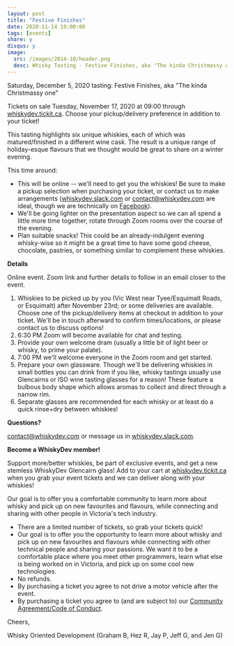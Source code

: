 ```yaml
---
layout: post
title: "Festive Finishes"
date: 2020-11-14 19:00:00
tags: [events]
share: y
disqus: y
image:
  src: /images/2014-10/header.png
  desc: Whisky Tasting - Festive Finishes, aka "The kinda Christmassy one"
---
```


Saturday, December 5, 2020 tasting:
Festive Finishes, aka "The kinda Christmassy one"

Tickets on sale Tuesday, November 17, 2020 at 09:00 through [whiskydev.tickit.ca][1].
Choose your pickup/delivery preference in addition to your ticket!

This tasting highlights six unique whiskies, each of which was matured/finished in a different wine cask.  The result is a unique range of holiday-esque flavours that we thought would be great to share on a winter evening.

This time around:

- This will be online -- we'll need to get you the whiskies! Be sure to make a pickup selection when purchasing your ticket, or contact us to make arrangements ([whiskydev.slack.com][2] or [contact@whiskydev.com][3] are ideal, though we are technically on [Facebook][5]).
- We'll be going lighter on the presentation aspect so we can all spend a little more time together, rotate through Zoom rooms over the course of the evening.
- Plan suitable snacks! This could be an already-indulgent evening whisky-wise so it might be a great time to have some good cheese, chocolate, pastries, or something similar to complement these whiskies. 


**Details**

Online event. Zoom link and further details to follow in an email closer to the event.

1. Whiskies to be picked up by you (Vic West near Tyee/Esquimalt Roads, or Esquimalt) after November 23rd; or some deliveries are available. Choose one of the pickup/delivery items at checkout in addition to your ticket. We'll be in touch afterward to confirm times/locations, or please contact us to discuss options!
2. 6:30 PM Zoom will become available for chat and testing.
3. Provide your own welcome dram (usually a little bit of light beer or whisky, to prime your palate). 
4. 7:00 PM we'll welcome everyone in the Zoom room and get started.
5. Prepare your own glassware. Though we'll be delivering whiskies in small bottles you can drink from if you like, whisky tastings usually use Glencairns or ISO wine tasting glasses for a reason! These feature a bulbous body shape which allows aromas to collect and direct through a narrow rim.
6. Separate glasses are recommended for each whisky or at least do a quick rinse+dry between whiskies!

**Questions?**

[contact@whiskydev.com][3] or message us in [whiskydev.slack.com][2].

**Become a WhiskyDev member!**

Support more/better whiskies, be part of exclusive events, and get a new stemless WhiskyDev Glencairn glass! Add to your cart at [whiskydev.tickit.ca][1] when you grab your event tickets and we can deliver along with your whiskies!

Our goal is to offer you a comfortable community to learn more about whisky and pick up on new favourites and flavours, while connecting and sharing with other people in Victoria's tech industry.

- There are a limited number of tickets, so grab your tickets quick!
- Our goal is to offer you the opportunity to learn more about whisky and pick up on new favourites and flavours while connecting with other technical people and sharing your passions. We want it to be a comfortable place where you meet other programmers, learn what else is being worked on in Victoria, and pick up on some cool new technologies.
- No refunds.
- By purchasing a ticket you agree to not drive a motor vehicle after the event.
- By purchasing a ticket you agree to (and are subject to) our [Community Agreement/Code of Conduct][5].

Cheers,

Whisky Oriented Development
(Graham B, Hez R, Jay P, Jeff G, and Jen G)

[1]: https://whiskydev.tickit.ca
[2]: https://whiskydev.slack.com/
[3]: mailto:contact@whiskydev.com
[4]: https://www.facebook.com/whiskydev
[5]: https://github.com/WhiskyDev/whiskydev.github.io/blob/master/CODE_OF_CONDUCT.md
